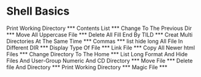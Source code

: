 <h1> Shell Basics </h1>

Print Working Directory ***
Contents List ***
Change To The Previous Dir ***
Move All Uppercase File ***
Delete All Fill End By TILD ***
Creat Multi Directories At The Same Time ***
Commas ***
list hide long All File In Different DIR ***
Display Type Of File ***
Link File ***
Copy All Newer html Files ***
Change Directory To The Home ***
List Long Format And Hide Files And User-Group Numeric And CD Directory ***
Move File ***
Delete file And Directory ***
Print Working Directory ***
Magic File ***
